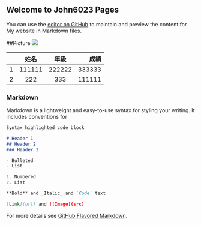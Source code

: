 ## Welcome to John6023 Pages

You can use the [editor on GitHub](https://github.com/John6023/repo0106/edit/master/README.md) to maintain and preview the content for My website in Markdown files.


##Picture
<img src="http://i.imgur.com/dixdmHp.png"></a>

|  | 姓名 | 年級 | 成績 |
|:----|:------:|:------:|------:|
|1|111111|222222|333333|
|2|222|333|111111|
### Markdown

Markdown is a lightweight and easy-to-use syntax for styling your writing. It includes conventions for

```markdown
Syntax highlighted code block

# Header 1
## Header 2
### Header 3

- Bulleted
- List

1. Numbered
2. List

**Bold** and _Italic_ and `Code` text

[Link](url) and ![Image](src)
```

For more details see [GitHub Flavored Markdown](https://guides.github.com/features/mastering-markdown/).


